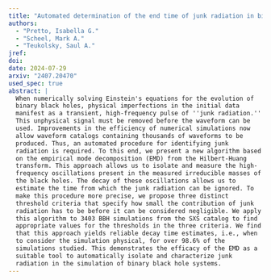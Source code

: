 ```yaml
---
title: "Automated determination of the end time of junk radiation in binary black hole simulations"
authors:
  - "Pretto, Isabella G."
  - "Scheel, Mark A."
  - "Teukolsky, Saul A."
jref:
doi:
date: 2024-07-29
arxiv: "2407.20470"
used_spec: true
abstract: |
  When numerically solving Einstein's equations for the evolution of
  binary black holes, physical imperfections in the initial data
  manifest as a transient, high-frequency pulse of ''junk radiation.''
  This unphysical signal must be removed before the waveform can be
  used. Improvements in the efficiency of numerical simulations now
  allow waveform catalogs containing thousands of waveforms to be
  produced. Thus, an automated procedure for identifying junk
  radiation is required. To this end, we present a new algorithm based
  on the empirical mode decomposition (EMD) from the Hilbert-Huang
  transform. This approach allows us to isolate and measure the high-
  frequency oscillations present in the measured irreducible masses of
  the black holes. The decay of these oscillations allows us to
  estimate the time from which the junk radiation can be ignored. To
  make this procedure more precise, we propose three distinct
  threshold criteria that specify how small the contribution of junk
  radiation has to be before it can be considered negligible. We apply
  this algorithm to 3403 BBH simulations from the SXS catalog to find
  appropriate values for the thresholds in the three criteria. We find
  that this approach yields reliable decay time estimates, i.e., when
  to consider the simulation physical, for over 98.6% of the
  simulations studied. This demonstrates the efficacy of the EMD as a
  suitable tool to automatically isolate and characterize junk
  radiation in the simulation of binary black hole systems.
---
```

